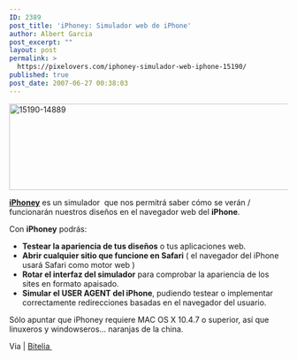 ```yaml
---
ID: 2389
post_title: 'iPhoney: Simulador web de iPhone'
author: Albert Garcia
post_excerpt: ""
layout: post
permalink: >
  https://pixelovers.com/iphoney-simulador-web-iphone-15190/
published: true
post_date: 2007-06-27 00:38:03
---
```

<a href="http://pixelovers.com/app/uploads/sites/7/2007/06/15190-148893.jpg"><img class="alignnone  wp-image-2758" src="http://pixelovers.com/app/uploads/sites/7/2007/06/15190-148893-300x55.jpg" alt="15190-14889" width="637" height="156" /></a>

<a href="http://www.marketcircle.com/iphoney/"><strong>iPhoney</strong></a> es un simulador  que nos permitrá saber cómo se verán / funcionarán nuestros diseños en el navegador web del <strong>iPhone</strong>.

Con <strong>iPhoney</strong> podrás:
<ul>
	<li><strong>Testear la apariencia de tus diseños</strong> o tus aplicaciones web.</li>
	<li><strong>Abrir cualquier sitio que funcione en Safari</strong> ( el navegador del iPhone usará Safari como motor web )</li>
	<li><strong>Rotar el interfaz del simulador</strong> para comprobar la apariencia de los sites en formato apaisado.</li>
	<li><strong>Simular el USER AGENT del iPhone</strong>, pudiendo testear o implementar correctamente redirecciones basadas en el navegador del usuario.</li>
</ul>
Sólo apuntar que iPhoney requiere MAC OS X 10.4.7 o superior, así que linuxeros y windowseros... naranjas de la china.

Via | <a href="http://bitelia.com/2007/06/22/iphoney-simulador-web-para-disenadores/">Bitelia </a>